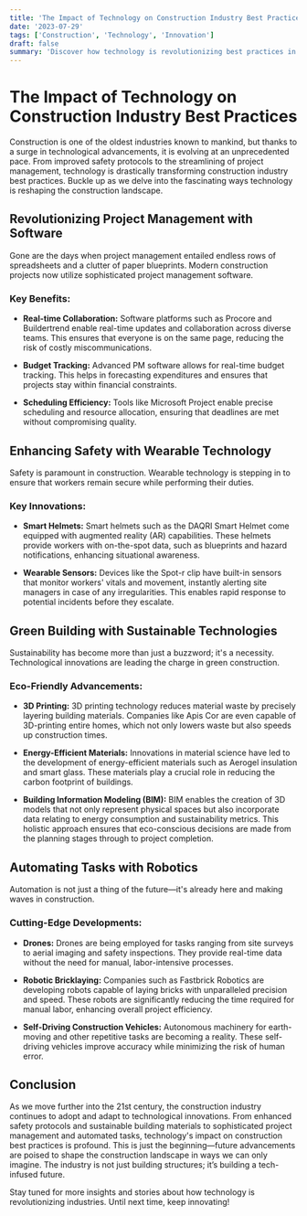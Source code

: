 ```yaml
---
title: 'The Impact of Technology on Construction Industry Best Practices'
date: '2023-07-29'
tags: ['Construction', 'Technology', 'Innovation']
draft: false
summary: 'Discover how technology is revolutionizing best practices in the construction industry, enhancing efficiency, safety, and sustainability.'
---
```


# The Impact of Technology on Construction Industry Best Practices

Construction is one of the oldest industries known to mankind, but thanks to a surge in technological advancements, it is evolving at an unprecedented pace. From improved safety protocols to the streamlining of project management, technology is drastically transforming construction industry best practices. Buckle up as we delve into the fascinating ways technology is reshaping the construction landscape.

## Revolutionizing Project Management with Software

Gone are the days when project management entailed endless rows of spreadsheets and a clutter of paper blueprints. Modern construction projects now utilize sophisticated project management software. 

### Key Benefits:

- **Real-time Collaboration:**
  Software platforms such as Procore and Buildertrend enable real-time updates and collaboration across diverse teams. This ensures that everyone is on the same page, reducing the risk of costly miscommunications.

- **Budget Tracking:**
  Advanced PM software allows for real-time budget tracking. This helps in forecasting expenditures and ensures that projects stay within financial constraints.

- **Scheduling Efficiency:**
  Tools like Microsoft Project enable precise scheduling and resource allocation, ensuring that deadlines are met without compromising quality.

## Enhancing Safety with Wearable Technology

Safety is paramount in construction. Wearable technology is stepping in to ensure that workers remain secure while performing their duties. 

### Key Innovations:

- **Smart Helmets:**
  Smart helmets such as the DAQRI Smart Helmet come equipped with augmented reality (AR) capabilities. These helmets provide workers with on-the-spot data, such as blueprints and hazard notifications, enhancing situational awareness.

- **Wearable Sensors:**
  Devices like the Spot-r clip have built-in sensors that monitor workers' vitals and movement, instantly alerting site managers in case of any irregularities. This enables rapid response to potential incidents before they escalate.

## Green Building with Sustainable Technologies

Sustainability has become more than just a buzzword; it's a necessity. Technological innovations are leading the charge in green construction.

### Eco-Friendly Advancements:

- **3D Printing:**
  3D printing technology reduces material waste by precisely layering building materials. Companies like Apis Cor are even capable of 3D-printing entire homes, which not only lowers waste but also speeds up construction times.

- **Energy-Efficient Materials:**
  Innovations in material science have led to the development of energy-efficient materials such as Aerogel insulation and smart glass. These materials play a crucial role in reducing the carbon footprint of buildings.

- **Building Information Modeling (BIM):**
  BIM enables the creation of 3D models that not only represent physical spaces but also incorporate data relating to energy consumption and sustainability metrics. This holistic approach ensures that eco-conscious decisions are made from the planning stages through to project completion.

## Automating Tasks with Robotics

Automation is not just a thing of the future—it's already here and making waves in construction.

### Cutting-Edge Developments:

- **Drones:**
  Drones are being employed for tasks ranging from site surveys to aerial imaging and safety inspections. They provide real-time data without the need for manual, labor-intensive processes.

- **Robotic Bricklaying:**
  Companies such as Fastbrick Robotics are developing robots capable of laying bricks with unparalleled precision and speed. These robots are significantly reducing the time required for manual labor, enhancing overall project efficiency.

- **Self-Driving Construction Vehicles:**
  Autonomous machinery for earth-moving and other repetitive tasks are becoming a reality. These self-driving vehicles improve accuracy while minimizing the risk of human error.

## Conclusion

As we move further into the 21st century, the construction industry continues to adopt and adapt to technological innovations. From enhanced safety protocols and sustainable building materials to sophisticated project management and automated tasks, technology's impact on construction best practices is profound. This is just the beginning—future advancements are poised to shape the construction landscape in ways we can only imagine. The industry is not just building structures; it’s building a tech-infused future.

Stay tuned for more insights and stories about how technology is revolutionizing industries. Until next time, keep innovating!